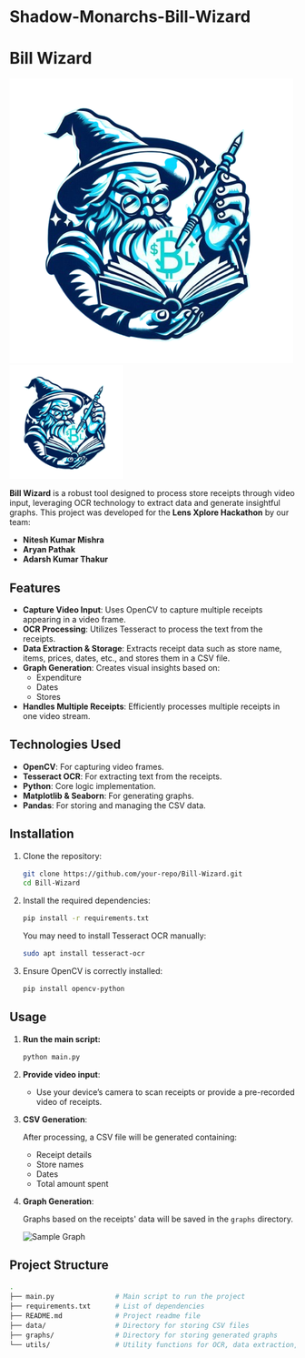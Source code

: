 # Shadow-Monarchs-Bill-Wizard
# Bill Wizard

![Project Logo](og2.png)
<img src="og2.png" alt="Project Logo" width="200"/>

**Bill Wizard** is a robust tool designed to process store receipts through video input, leveraging OCR technology to extract data and generate insightful graphs. This project was developed for the **Lens Xplore Hackathon** by our team:

- **Nitesh Kumar Mishra**
- **Aryan Pathak**
- **Adarsh Kumar Thakur**

## Features

- **Capture Video Input**: Uses OpenCV to capture multiple receipts appearing in a video frame.
- **OCR Processing**: Utilizes Tesseract to process the text from the receipts.
- **Data Extraction & Storage**: Extracts receipt data such as store name, items, prices, dates, etc., and stores them in a CSV file.
- **Graph Generation**: Creates visual insights based on:
  - Expenditure
  - Dates
  - Stores
- **Handles Multiple Receipts**: Efficiently processes multiple receipts in one video stream.

## Technologies Used

- **OpenCV**: For capturing video frames.
- **Tesseract OCR**: For extracting text from the receipts.
- **Python**: Core logic implementation.
- **Matplotlib & Seaborn**: For generating graphs.
- **Pandas**: For storing and managing the CSV data.

## Installation

1. Clone the repository:

    ```bash
    git clone https://github.com/your-repo/Bill-Wizard.git
    cd Bill-Wizard
    ```

2. Install the required dependencies:

    ```bash
    pip install -r requirements.txt
    ```

    You may need to install Tesseract OCR manually:

    ```bash
    sudo apt install tesseract-ocr
    ```

3. Ensure OpenCV is correctly installed:

    ```bash
    pip install opencv-python
    ```

## Usage

1. **Run the main script:**

    ```bash
    python main.py
    ```

2. **Provide video input**:

   - Use your device’s camera to scan receipts or provide a pre-recorded video of receipts.

3. **CSV Generation**:

   After processing, a CSV file will be generated containing:
   - Receipt details
   - Store names
   - Dates
   - Total amount spent

4. **Graph Generation**:

   Graphs based on the receipts' data will be saved in the `graphs` directory.
   
   ![Sample Graph](path_to_sample_graph_image)

## Project Structure

```bash
.
├── main.py               # Main script to run the project
├── requirements.txt      # List of dependencies
├── README.md             # Project readme file
├── data/                 # Directory for storing CSV files
├── graphs/               # Directory for storing generated graphs
└── utils/                # Utility functions for OCR, data extraction, etc.

